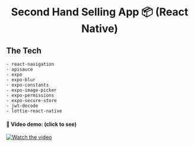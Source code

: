 <h1 align='center'>Second Hand Selling App 📦 (React Native)</h1>

## The Tech

```
- react-navigation
- apisauce
- expo
- expo-blur
- expo-constants
- expo-image-picker
- expo-permissions
- expo-secure-store
- jwt-decode
- lottie-react-native
```

#### **👥 Video demo: (click to see)**

[![Watch the video](https://cafedev.vn/wp-content/uploads/2019/11/cafedev_react_native_introduction.jpg)](https://youtu.be/qv4QNfPzsO8)
